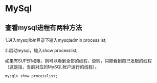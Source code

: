# MySql

## 查看mysql进程有两种方法

1.进入mysql/bin目录下输入mysqladmin processlist;

2.启动mysql，输入show processlist;

如果有SUPER权限，则可以看到全部的线程，否则，只能看到自己发起的线程（这是指，当前对应的MySQL帐户运行的线程）。

    mysql> show processlist;